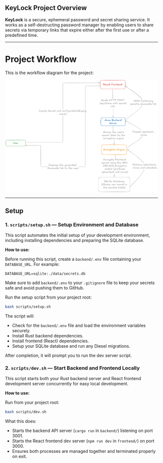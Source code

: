 ## KeyLock Project Overview

**KeyLock** is a secure, ephemeral password and secret sharing service. It works as a self-destructing password manager by enabling users to share secrets via temporary links that expire either after the first use or after a predefined time.

---

# Project Workflow

This is the workflow diagram for the project:

![Workflow Diagram](assets/workflow.png)


---

## Setup

### 1. `scripts/setup.sh` — Setup Environment and Database

This script automates the initial setup of your development environment, including installing dependencies and preparing the SQLite database.

**How to use:**

Before running this script, create a `backend/.env` file containing your `DATABASE_URL`. For example:

```text
DATABASE_URL=sqlite:./data/secrets.db
```

Make sure to add `backend/.env` to your `.gitignore` file to keep your secrets safe and avoid pushing them to GitHub.

Run the setup script from your project root:

```bash
bash scripts/setup.sh
```

The script will:

- Check for the `backend/.env` file and load the environment variables securely.
- Install Rust backend dependencies.
- Install frontend (React) dependencies.
- Setup your SQLite database and run any Diesel migrations.

After completion, it will prompt you to run the dev server script.

### 2. `scripts/dev.sh` — Start Backend and Frontend Locally

This script starts both your Rust backend server and React frontend development server concurrently for easy local development.

**How to use:**

Run from your project root:

```bash
bash scripts/dev.sh
```

What this does:

- Starts the backend API server (`cargo run` in `backend/`) listening on port 3001.
- Starts the React frontend dev server (`npm run dev` in `frontend/`) on port 3000.
- Ensures both processes are managed together and terminated properly on exit.

